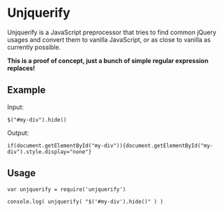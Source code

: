 # Unjquerify

Unjquerify is a JavaScript preprocessor that tries to find common jQuery usages and convert them to
vanilla JavaScript, or as close to vanilla as currently possible.

**This is a proof of concept, just a bunch of simple regular expression replaces!**

## Example

Input:

	$("#my-div").hide()

Output:

	if(document.getElementById("my-div")){document.getElementById("my-div").style.display="none"}

## Usage

	var unjquerify = require('unjquerify')

	console.log( unjquerify( "$('#my-div').hide()" ) )